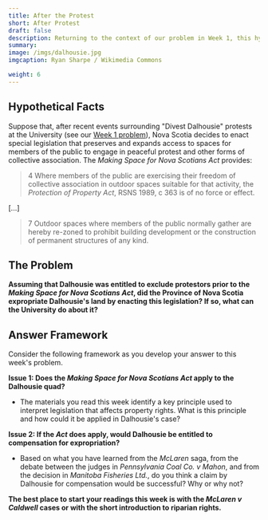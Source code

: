 ```yaml
---
title: After the Protest 
short: After Protest
draft: false
description: Returning to the context of our problem in Week 1, this hypothetical explores the interpretation and consequences of legislation by the provincial government that could apply to "take" a landowners right to exclude. 
summary: 
image: /imgs/dalhousie.jpg
imgcaption: Ryan Sharpe / Wikimedia Commons

weight: 6
---
```


## Hypothetical Facts

Suppose that, after recent events surrounding "Divest Dalhousie" protests at the University (see our [Week 1 problem](../protest)), Nova Scotia decides to enact special legislation that preserves and expands access to spaces for members of the public to engage in peaceful protest and other forms of collective association. The *Making Space for Nova Scotians Act* provides:

> 4 Where members of the public are exercising their freedom of collective association in outdoor spaces suitable for that activity, the *Protection of Property Act*, RSNS 1989, c 363 is of no force or effect.

[...]

> 7 Outdoor spaces where members of the public normally gather are hereby re-zoned to prohibit building development or the construction of permanent structures of any kind. 

## The Problem

**Assuming that Dalhousie was entitled to exclude protestors prior to the *Making Space for Nova Scotians Act*, did the Province of Nova Scotia expropriate Dalhousie's land by enacting this legislation? If so, what can the University do about it?**

## Answer Framework

Consider the following framework as you develop your answer to this week's problem.

**Issue 1: Does the *Making Space for Nova Scotians Act* apply to the Dalhousie quad?**

- The materials you read this week identify a key principle used to interpret legislation that affects  property rights. What is this principle and how could it be applied in Dalhousie's case?

**Issue 2: If the *Act* does apply, would Dalhousie be entitled to compensation for expropriation?**

- Based on what you have learned from the *McLaren* saga, from the debate between the judges in *Pennsylvania Coal Co. v Mahon*, and from the decision in *Manitoba Fisheries Ltd.*, do you think a claim by Dalhousie for compensation would be successful? Why or why not?

**The best place to start your readings this week is with the *McLaren v Caldwell* cases or with the short introduction to riparian rights.**